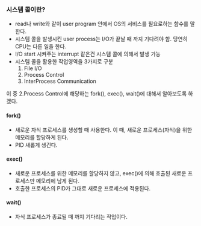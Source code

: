 ### 시스템 콜이란?
- read나 write와 같이 user program 안에서 OS의 서비스를 필요로하는 함수를 말한다.
- 시스템 콜을 발생시킨 user process는 I/O가 끝날 때 까지 기다려야 함. 당연히 CPU는 다른 일을 한다.
- I/O start 시켜주는 interrupt 같은건 시스템 콜에 의해서 발생 가능
- 시스템 콜을 활용한 작업영역을 3가지로 구분
  1. File I/O
  2. Process Control
  3. InterProcess Communication

이 중 2.Process Control에 해당하는 fork(), exec(), wait()에 대해서 알아보도록 하겠다.

#### fork()
- 새로운 자식 프로세스를 생성할 때 사용한다. 이 때, 새로운 프로세스(자식)을 위한 메모리를 할당하게 된다.
- PID 새롭게 생긴다.

#### exec()
- 새로운 프로세스를 위한 메모리를 할당하지 않고, exec()에 의해 호출된 새로운 프로세스만 메모리에 남게 된다.
- 호출한 프로세스의 PID가 그대로 새로운 프로세스에 적용된다.

#### wait()
- 자식 프로세스가 종료될 때 까지 기다리는 작업이다.
